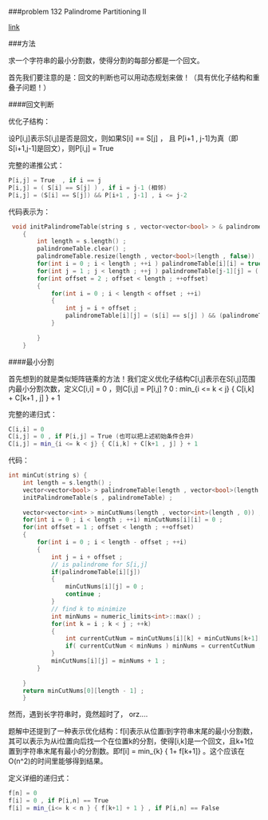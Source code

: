 ###problem 132 Palindrome Partitioning II

[link](https://leetcode.com/problems/palindrome-partitioning-ii/)

###方法

求一个字符串的最小分割数，使得分割的每部分都是一个回文。

首先我们要注意的是：回文的判断也可以用动态规划来做！（具有优化子结构和重叠子问题！）

####回文判断

优化子结构：

设P\[i,j\]表示S\[i,j\]是否是回文，则如果S[i] == S[j] ， 且 P[i+1 , j-1]为真（即S[i+1,j-1]是回文），则P[i,j] = True

完整的递推公式：

```C++
P[i,j] = True  , if i == j
P[i,j] = ( S[i] == S[j] ) , if i = j-1 (相邻)
P[i,j] = (S[i] == S[j]) && P[i+1 , j-1] , i <= j-2
```

代码表示为：

```C++
 void initPalindromeTable(string s , vector<vector<bool> > & palindromeTable)
    {
        int length = s.length() ;
        palindromeTable.clear() ;
        palindromeTable.resize(length , vector<bool>(length , false)) ;
        for(int i = 0 ; i < length ; ++i ) palindromeTable[i][i] = true ;
        for(int j = 1 ; j < length ; ++j ) palindromeTable[j-1][j] = ( s[j-1] == s[j] ) ;
        for(int offset = 2 ; offset < length ; ++offset)
        {
            for(int i = 0 ; i < length < offset ; ++i)
            {
                int j = i + offset ;
                palindromeTable[i][j] = (s[i] == s[j] ) && (palindromeTable[i+1][j-1]) ;
            }
            
        }
    }
```

####最小分割

首先想到的就是类似矩阵链乘的方法！我们定义优化子结构C[i,j]表示在S[i,j]范围内最小分割次数，定义C[i,i] = 0 ，则C[i,j] = P[i,j] ? 0 : min_{i <= k < j} { C[i,k] + C[k+1 , j] } + 1 

完整的递归式：

```C++
C[i,i] = 0
C[i,j] = 0 , if P[i,j] = True (也可以把上述初始条件合并)
C[i,j] = min_{i <= k < j} { C[i,k] + C[k+1 , j] } + 1 
```
代码：

```C++
int minCut(string s) {
    int length = s.length() ;
    vector<vector<bool> > palindromeTable(length , vector<bool>(length , false)) ;
    initPalindromeTable(s , palindromeTable) ;
    
    vector<vector<int> > minCutNums(length , vector<int>(length , 0)) ;
    for(int i = 0 ; i < length ; ++i) minCutNums[i][i] = 0 ;
    for(int offset = 1 ; offset < length ; ++offset)
    {
        for(int i = 0 ; i < length - offset ; ++i)
        {
            int j = i + offset ;
            // is palindrome for S[i,j]
            if(palindromeTable[i][j]) 
            {
                minCutNums[i][j] = 0 ;
                continue ;
            }
            // find k to minimize 
            int minNums = numeric_limits<int>::max() ;
            for(int k = i ; k < j ; ++k)
            {
                int currentCutNum = minCutNums[i][k] + minCutNums[k+1][j] ;
                if( currentCutNum < minNums ) minNums = currentCutNum ;
            }
            minCutNums[i][j] = minNums + 1 ;
        }
       
    }
    return minCutNums[0][length - 1] ;
    }
```

然而，遇到长字符串时，竟然超时了， orz....


题解中还提到了一种表示优化结构：f[i]表示从位置i到字符串末尾的最小分割数，其可以表示为从i位置向后找一个在位置k的分割，使得[i,k]是一个回文，且k+1位置到字符串末尾有最小的分割数。即f[i] = min_{k} { 1+ f[k+1]} 。这个应该在O(n^2)的时间里能够得到结果。

定义详细的递归式：

```C++
f[n] = 0
f[i] = 0 , if P[i,n] == True
f[i] = min_{i<= k < n } { f[k+1] + 1 } , if P[i,n] == False
```

